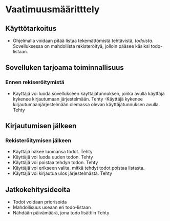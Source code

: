# Vaatimuusmääritttely

## Käyttötarkoitus
- Ohjelmalla voidaan pitää listaa tekemättömistä tehtävistä, _todoista_. Sovelluksessa on mahdollista rekisteröityä, jolloin pääsee käsiksi todo-listaan.

## Sovelluken tarjoama toiminnallisuus
### Ennen rekiseröitymistä
- Käyttäjä voi luoda sovellukseen käyttäjätunnuksen, jonka avulla käyttäjä kykenee kirjautumaan järjestelmään. Tehty
-Käyttäjä kykenee kirjautumaanjärjestelmään olemassa olevan käyttäjätunnuksen avulla. Tehty

## Kirjautumisen jälkeen 
### Rekisteröitymisen jälkeen
- Käyttäjä näkee luomansa todot. Tehty
- Käyttäjä voi luoda uuden todon. Tehty
- Käyttäjä voi poistaa tehdyn todon. Tehty
- Käyttäjä voi erikseen valita, mitkä tehdyt todot poistaa listasta.
- Käyttäjä voi kirjautua ulos järjestelmästä. Tehty

## Jatkokehitysideoita
- Todot voidaan priorisoida
- Mahdollisuus useaan eri todo-listaan
- Nähdään päivämäärä, jona todo lisättiin Tehty